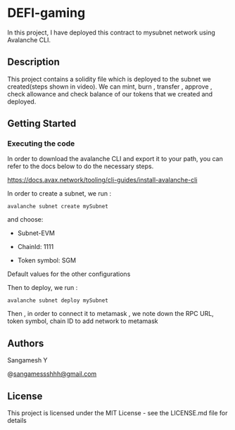 # DEFI-gaming

In this project, I have deployed this contract to mysubnet network using Avalanche CLI.

## Description

This project contains a solidity file which is deployed to the subnet we created(steps shown in video). We can mint, burn , transfer , approve , check allowance and check balance of our tokens that we created and deployed. 

 ## Getting Started
 
 ### Executing the code
 
 In order to download the avalanche CLI and export it to your path, you can refer to the docs below to do the necessary steps.
 
 https://docs.avax.network/tooling/cli-guides/install-avalanche-cli

In order to create a subnet, we run :

```shell
avalanche subnet create mySubnet
```

and choose:

* Subnet-EVM

* ChainId: 1111

* Token symbol: SGM

Default values for the other configurations

Then to deploy, we run :

```shell
avalanche subnet deploy mySubnet
```

 Then , in order to connect it to metamask , we note down the RPC URL, token symbol, chain ID to add network to metamask
 
 ## Authors
 
 Sangamesh Y
 
 @sangamessshhh@gmail.com
 
 ## License
 
 This project is licensed under the MIT License - see the LICENSE.md file for details
 
 
